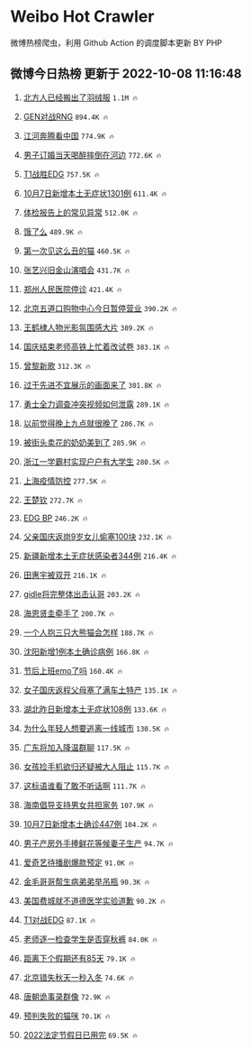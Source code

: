 # Weibo Hot Crawler 



微博热榜爬虫，利用 Github Action 的调度脚本更新 BY PHP 


## 微博今日热榜 更新于 2022-10-08 11:16:48 
1. [北方人已经搬出了羽绒服](https://s.weibo.com/weibo?q=%23%E5%8C%97%E6%96%B9%E4%BA%BA%E5%B7%B2%E7%BB%8F%E6%90%AC%E5%87%BA%E4%BA%86%E7%BE%BD%E7%BB%92%E6%9C%8D%23&t=31&band_rank=1&Refer=top) `1.1M 🔥` 

1. [GEN对战RNG](https://s.weibo.com/weibo?q=%23GEN%E5%AF%B9%E6%88%98RNG%23&t=31&band_rank=2&Refer=top) `894.4K 🔥` 

1. [江河奔腾看中国](https://s.weibo.com/weibo?q=%23%E6%B1%9F%E6%B2%B3%E5%A5%94%E8%85%BE%E7%9C%8B%E4%B8%AD%E5%9B%BD%23&t=31&band_rank=3&Refer=top) `774.9K 🔥` 

1. [男子订婚当天喝醉摔倒在河边](https://s.weibo.com/weibo?q=%23%E7%94%B7%E5%AD%90%E8%AE%A2%E5%A9%9A%E5%BD%93%E5%A4%A9%E5%96%9D%E9%86%89%E6%91%94%E5%80%92%E5%9C%A8%E6%B2%B3%E8%BE%B9%23&t=31&band_rank=4&Refer=top) `772.6K 🔥` 

1. [T1战胜EDG](https://s.weibo.com/weibo?q=%23T1%E6%88%98%E8%83%9CEDG%23&t=31&band_rank=5&Refer=top) `757.5K 🔥` 

1. [10月7日新增本土无症状1301例](https://s.weibo.com/weibo?q=%2310%E6%9C%887%E6%97%A5%E6%96%B0%E5%A2%9E%E6%9C%AC%E5%9C%9F%E6%97%A0%E7%97%87%E7%8A%B61301%E4%BE%8B%23&t=31&band_rank=6&Refer=top) `611.4K 🔥` 

1. [体检报告上的常见异常](https://s.weibo.com/weibo?q=%23%E4%BD%93%E6%A3%80%E6%8A%A5%E5%91%8A%E4%B8%8A%E7%9A%84%E5%B8%B8%E8%A7%81%E5%BC%82%E5%B8%B8%23&t=31&band_rank=7&Refer=top) `512.0K 🔥` 

1. [饿了么](https://s.weibo.com/weibo?q=%E9%A5%BF%E4%BA%86%E4%B9%88&t=31&band_rank=8&Refer=top) `489.9K 🔥` 

1. [第一次见这么丑的猫](https://s.weibo.com/weibo?q=%23%E7%AC%AC%E4%B8%80%E6%AC%A1%E8%A7%81%E8%BF%99%E4%B9%88%E4%B8%91%E7%9A%84%E7%8C%AB%23&t=31&band_rank=9&Refer=top) `460.5K 🔥` 

1. [张艺兴旧金山演唱会](https://s.weibo.com/weibo?q=%23%E5%BC%A0%E8%89%BA%E5%85%B4%E6%97%A7%E9%87%91%E5%B1%B1%E6%BC%94%E5%94%B1%E4%BC%9A%23&t=31&band_rank=10&Refer=top) `431.7K 🔥` 

1. [郑州人民医院停诊](https://s.weibo.com/weibo?q=%23%E9%83%91%E5%B7%9E%E4%BA%BA%E6%B0%91%E5%8C%BB%E9%99%A2%E5%81%9C%E8%AF%8A%23&t=31&band_rank=11&Refer=top) `421.4K 🔥` 

1. [北京五道口购物中心今日暂停营业](https://s.weibo.com/weibo?q=%23%E5%8C%97%E4%BA%AC%E4%BA%94%E9%81%93%E5%8F%A3%E8%B4%AD%E7%89%A9%E4%B8%AD%E5%BF%83%E4%BB%8A%E6%97%A5%E6%9A%82%E5%81%9C%E8%90%A5%E4%B8%9A%23&t=31&band_rank=12&Refer=top) `390.2K 🔥` 

1. [王鹤棣人物光影氛围感大片](https://s.weibo.com/weibo?q=%23%E7%8E%8B%E9%B9%A4%E6%A3%A3%E4%BA%BA%E7%89%A9%E5%85%89%E5%BD%B1%E6%B0%9B%E5%9B%B4%E6%84%9F%E5%A4%A7%E7%89%87%23&t=31&band_rank=13&Refer=top) `389.2K 🔥` 

1. [国庆结束老师高铁上忙着改试卷](https://s.weibo.com/weibo?q=%23%E5%9B%BD%E5%BA%86%E7%BB%93%E6%9D%9F%E8%80%81%E5%B8%88%E9%AB%98%E9%93%81%E4%B8%8A%E5%BF%99%E7%9D%80%E6%94%B9%E8%AF%95%E5%8D%B7%23&t=31&band_rank=14&Refer=top) `383.1K 🔥` 

1. [曾黎新歌](https://s.weibo.com/weibo?q=%23%E6%9B%BE%E9%BB%8E%E6%96%B0%E6%AD%8C%23&t=31&band_rank=15&Refer=top) `312.3K 🔥` 

1. [过于先进不宜展示的画面来了](https://s.weibo.com/weibo?q=%23%E8%BF%87%E4%BA%8E%E5%85%88%E8%BF%9B%E4%B8%8D%E5%AE%9C%E5%B1%95%E7%A4%BA%E7%9A%84%E7%94%BB%E9%9D%A2%E6%9D%A5%E4%BA%86%23&t=31&band_rank=16&Refer=top) `301.8K 🔥` 

1. [勇士全力调查冲突视频如何泄露](https://s.weibo.com/weibo?q=%23%E5%8B%87%E5%A3%AB%E5%85%A8%E5%8A%9B%E8%B0%83%E6%9F%A5%E5%86%B2%E7%AA%81%E8%A7%86%E9%A2%91%E5%A6%82%E4%BD%95%E6%B3%84%E9%9C%B2%23&t=31&band_rank=17&Refer=top) `289.1K 🔥` 

1. [以前觉得晚上九点就很晚了](https://s.weibo.com/weibo?q=%23%E4%BB%A5%E5%89%8D%E8%A7%89%E5%BE%97%E6%99%9A%E4%B8%8A%E4%B9%9D%E7%82%B9%E5%B0%B1%E5%BE%88%E6%99%9A%E4%BA%86%23&t=31&band_rank=18&Refer=top) `286.7K 🔥` 

1. [被街头卖花的奶奶美到了](https://s.weibo.com/weibo?q=%23%E8%A2%AB%E8%A1%97%E5%A4%B4%E5%8D%96%E8%8A%B1%E7%9A%84%E5%A5%B6%E5%A5%B6%E7%BE%8E%E5%88%B0%E4%BA%86%23&t=31&band_rank=19&Refer=top) `285.9K 🔥` 

1. [浙江一学霸村实现户户有大学生](https://s.weibo.com/weibo?q=%23%E6%B5%99%E6%B1%9F%E4%B8%80%E5%AD%A6%E9%9C%B8%E6%9D%91%E5%AE%9E%E7%8E%B0%E6%88%B7%E6%88%B7%E6%9C%89%E5%A4%A7%E5%AD%A6%E7%94%9F%23&t=31&band_rank=20&Refer=top) `280.5K 🔥` 

1. [上海疫情防控](https://s.weibo.com/weibo?q=%23%E4%B8%8A%E6%B5%B7%E7%96%AB%E6%83%85%E9%98%B2%E6%8E%A7%23&t=31&band_rank=21&Refer=top) `277.5K 🔥` 

1. [王楚钦](https://s.weibo.com/weibo?q=%23%E7%8E%8B%E6%A5%9A%E9%92%A6%23&t=31&band_rank=22&Refer=top) `272.7K 🔥` 

1. [EDG BP](https://s.weibo.com/weibo?q=EDG%20BP&t=31&band_rank=23&Refer=top) `246.2K 🔥` 

1. [父亲国庆返岗9岁女儿偷塞100块](https://s.weibo.com/weibo?q=%23%E7%88%B6%E4%BA%B2%E5%9B%BD%E5%BA%86%E8%BF%94%E5%B2%979%E5%B2%81%E5%A5%B3%E5%84%BF%E5%81%B7%E5%A1%9E100%E5%9D%97%23&t=31&band_rank=24&Refer=top) `232.1K 🔥` 

1. [新疆新增本土无症状感染者344例](https://s.weibo.com/weibo?q=%23%E6%96%B0%E7%96%86%E6%96%B0%E5%A2%9E%E6%9C%AC%E5%9C%9F%E6%97%A0%E7%97%87%E7%8A%B6%E6%84%9F%E6%9F%93%E8%80%85344%E4%BE%8B%23&t=31&band_rank=25&Refer=top) `216.4K 🔥` 

1. [田惠宇被双开](https://s.weibo.com/weibo?q=%23%E7%94%B0%E6%83%A0%E5%AE%87%E8%A2%AB%E5%8F%8C%E5%BC%80%23&t=31&band_rank=26&Refer=top) `216.1K 🔥` 

1. [gidle将完整体出击认哥](https://s.weibo.com/weibo?q=%23gidle%E5%B0%86%E5%AE%8C%E6%95%B4%E4%BD%93%E5%87%BA%E5%87%BB%E8%AE%A4%E5%93%A5%23&t=31&band_rank=27&Refer=top) `203.2K 🔥` 

1. [海恩贤圭牵手了](https://s.weibo.com/weibo?q=%23%E6%B5%B7%E6%81%A9%E8%B4%A4%E5%9C%AD%E7%89%B5%E6%89%8B%E4%BA%86%23&t=31&band_rank=28&Refer=top) `200.7K 🔥` 

1. [一个人抱三只大熊猫会怎样](https://s.weibo.com/weibo?q=%23%E4%B8%80%E4%B8%AA%E4%BA%BA%E6%8A%B1%E4%B8%89%E5%8F%AA%E5%A4%A7%E7%86%8A%E7%8C%AB%E4%BC%9A%E6%80%8E%E6%A0%B7%23&t=31&band_rank=29&Refer=top) `188.7K 🔥` 

1. [沈阳新增1例本土确诊病例](https://s.weibo.com/weibo?q=%23%E6%B2%88%E9%98%B3%E6%96%B0%E5%A2%9E1%E4%BE%8B%E6%9C%AC%E5%9C%9F%E7%A1%AE%E8%AF%8A%E7%97%85%E4%BE%8B%23&t=31&band_rank=30&Refer=top) `166.8K 🔥` 

1. [节后上班emo了吗](https://s.weibo.com/weibo?q=%23%E8%8A%82%E5%90%8E%E4%B8%8A%E7%8F%ADemo%E4%BA%86%E5%90%97%23&t=31&band_rank=31&Refer=top) `160.4K 🔥` 

1. [女子国庆返程父母塞了满车土特产](https://s.weibo.com/weibo?q=%23%E5%A5%B3%E5%AD%90%E5%9B%BD%E5%BA%86%E8%BF%94%E7%A8%8B%E7%88%B6%E6%AF%8D%E5%A1%9E%E4%BA%86%E6%BB%A1%E8%BD%A6%E5%9C%9F%E7%89%B9%E4%BA%A7%23&t=31&band_rank=32&Refer=top) `135.1K 🔥` 

1. [湖北昨日新增本土无症状108例](https://s.weibo.com/weibo?q=%23%E6%B9%96%E5%8C%97%E6%98%A8%E6%97%A5%E6%96%B0%E5%A2%9E%E6%9C%AC%E5%9C%9F%E6%97%A0%E7%97%87%E7%8A%B6108%E4%BE%8B%23&t=31&band_rank=33&Refer=top) `133.6K 🔥` 

1. [为什么年轻人想要逃离一线城市](https://s.weibo.com/weibo?q=%23%E4%B8%BA%E4%BB%80%E4%B9%88%E5%B9%B4%E8%BD%BB%E4%BA%BA%E6%83%B3%E8%A6%81%E9%80%83%E7%A6%BB%E4%B8%80%E7%BA%BF%E5%9F%8E%E5%B8%82%23&t=31&band_rank=34&Refer=top) `130.5K 🔥` 

1. [广东将加入降温群聊](https://s.weibo.com/weibo?q=%23%E5%B9%BF%E4%B8%9C%E5%B0%86%E5%8A%A0%E5%85%A5%E9%99%8D%E6%B8%A9%E7%BE%A4%E8%81%8A%23&t=31&band_rank=35&Refer=top) `117.5K 🔥` 

1. [女孩捡手机欲归还疑被大人阻止](https://s.weibo.com/weibo?q=%23%E5%A5%B3%E5%AD%A9%E6%8D%A1%E6%89%8B%E6%9C%BA%E6%AC%B2%E5%BD%92%E8%BF%98%E7%96%91%E8%A2%AB%E5%A4%A7%E4%BA%BA%E9%98%BB%E6%AD%A2%23&t=31&band_rank=36&Refer=top) `115.7K 🔥` 

1. [这标语谁看了敢不听话啊](https://s.weibo.com/weibo?q=%23%E8%BF%99%E6%A0%87%E8%AF%AD%E8%B0%81%E7%9C%8B%E4%BA%86%E6%95%A2%E4%B8%8D%E5%90%AC%E8%AF%9D%E5%95%8A%23&t=31&band_rank=37&Refer=top) `111.7K 🔥` 

1. [海南倡导支持男女共担家务](https://s.weibo.com/weibo?q=%23%E6%B5%B7%E5%8D%97%E5%80%A1%E5%AF%BC%E6%94%AF%E6%8C%81%E7%94%B7%E5%A5%B3%E5%85%B1%E6%8B%85%E5%AE%B6%E5%8A%A1%23&t=31&band_rank=38&Refer=top) `107.9K 🔥` 

1. [10月7日新增本土确诊447例](https://s.weibo.com/weibo?q=%2310%E6%9C%887%E6%97%A5%E6%96%B0%E5%A2%9E%E6%9C%AC%E5%9C%9F%E7%A1%AE%E8%AF%8A447%E4%BE%8B%23&t=31&band_rank=39&Refer=top) `104.2K 🔥` 

1. [男子产房外手捧鲜花等候妻子生产](https://s.weibo.com/weibo?q=%23%E7%94%B7%E5%AD%90%E4%BA%A7%E6%88%BF%E5%A4%96%E6%89%8B%E6%8D%A7%E9%B2%9C%E8%8A%B1%E7%AD%89%E5%80%99%E5%A6%BB%E5%AD%90%E7%94%9F%E4%BA%A7%23&t=31&band_rank=40&Refer=top) `94.7K 🔥` 

1. [爱奇艺待播剧爆款预定](https://s.weibo.com/weibo?q=%23%E7%88%B1%E5%A5%87%E8%89%BA%E5%BE%85%E6%92%AD%E5%89%A7%E7%88%86%E6%AC%BE%E9%A2%84%E5%AE%9A%23&t=31&band_rank=41&Refer=top) `91.0K 🔥` 

1. [金毛哥哥帮生病弟弟举吊瓶](https://s.weibo.com/weibo?q=%23%E9%87%91%E6%AF%9B%E5%93%A5%E5%93%A5%E5%B8%AE%E7%94%9F%E7%97%85%E5%BC%9F%E5%BC%9F%E4%B8%BE%E5%90%8A%E7%93%B6%23&t=31&band_rank=42&Refer=top) `90.3K 🔥` 

1. [美国费城就不道德医学实验道歉](https://s.weibo.com/weibo?q=%23%E7%BE%8E%E5%9B%BD%E8%B4%B9%E5%9F%8E%E5%B0%B1%E4%B8%8D%E9%81%93%E5%BE%B7%E5%8C%BB%E5%AD%A6%E5%AE%9E%E9%AA%8C%E9%81%93%E6%AD%89%23&t=31&band_rank=43&Refer=top) `90.2K 🔥` 

1. [T1对战EDG](https://s.weibo.com/weibo?q=%23T1%E5%AF%B9%E6%88%98EDG%23&t=31&band_rank=44&Refer=top) `87.1K 🔥` 

1. [老师逐一检查学生是否穿秋裤](https://s.weibo.com/weibo?q=%23%E8%80%81%E5%B8%88%E9%80%90%E4%B8%80%E6%A3%80%E6%9F%A5%E5%AD%A6%E7%94%9F%E6%98%AF%E5%90%A6%E7%A9%BF%E7%A7%8B%E8%A3%A4%23&t=31&band_rank=45&Refer=top) `84.0K 🔥` 

1. [距离下个假期还有85天](https://s.weibo.com/weibo?q=%23%E8%B7%9D%E7%A6%BB%E4%B8%8B%E4%B8%AA%E5%81%87%E6%9C%9F%E8%BF%98%E6%9C%8985%E5%A4%A9%23&t=31&band_rank=46&Refer=top) `79.1K 🔥` 

1. [北京错失秋天一秒入冬](https://s.weibo.com/weibo?q=%23%E5%8C%97%E4%BA%AC%E9%94%99%E5%A4%B1%E7%A7%8B%E5%A4%A9%E4%B8%80%E7%A7%92%E5%85%A5%E5%86%AC%23&t=31&band_rank=47&Refer=top) `74.6K 🔥` 

1. [唐朝诡事录群像](https://s.weibo.com/weibo?q=%23%E5%94%90%E6%9C%9D%E8%AF%A1%E4%BA%8B%E5%BD%95%E7%BE%A4%E5%83%8F%23&t=31&band_rank=48&Refer=top) `72.9K 🔥` 

1. [预判失败的猫咪](https://s.weibo.com/weibo?q=%23%E9%A2%84%E5%88%A4%E5%A4%B1%E8%B4%A5%E7%9A%84%E7%8C%AB%E5%92%AA%23&t=31&band_rank=49&Refer=top) `70.1K 🔥` 

1. [2022法定节假日已用完](https://s.weibo.com/weibo?q=%232022%E6%B3%95%E5%AE%9A%E8%8A%82%E5%81%87%E6%97%A5%E5%B7%B2%E7%94%A8%E5%AE%8C%23&t=31&band_rank=50&Refer=top) `69.5K 🔥` 

